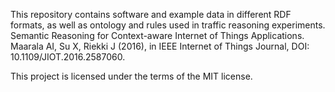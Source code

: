 This repository contains software and example data in different RDF formats, as well as ontology and rules used in traffic reasoning experiments.
Semantic Reasoning for Context-aware Internet of Things Applications. Maarala AI, Su X, Riekki J
(2016), in IEEE Internet of Things Journal, DOI: 10.1109/JIOT.2016.2587060.

This project is licensed under the terms of the MIT license.
